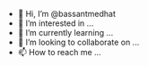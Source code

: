 - 👋 Hi, I’m @bassantmedhat
- 👀 I’m interested in ...
- 🌱 I’m currently learning ...
- 💞️ I’m looking to collaborate on ...
- 📫 How to reach me ...

<!---
bassantmedhat/bassantmedhat is a ✨ special ✨ repository because its `README.md` (this file) appears on your GitHub profile.
You can click the Preview link to take a look at your changes.
--->
